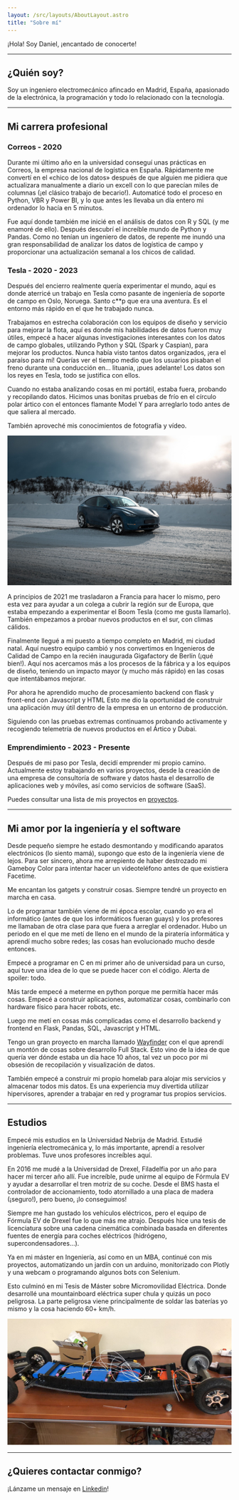 ```yaml
---
layout: /src/layouts/AboutLayout.astro
title: "Sobre mí"
---
```


¡Hola! Soy Daniel, ¡encantado de conocerte!

---

## ¿Quién soy?

Soy un ingeniero electromecánico afincado en Madrid, España, apasionado de la electrónica, la programación y todo lo relacionado con la tecnología.

---

## Mi carrera profesional

### **Correos** - 2020

Durante mi último año en la universidad conseguí unas prácticas en Correos, la empresa nacional de logística en España. Rápidamente me convertí en el «chico de los datos» después de que alguien me pidiera que actualizara manualmente a diario un excell con lo que parecían miles de columnas (¡el clásico trabajo de becario!). Automaticé todo el proceso en Python, VBR y Power BI, y lo que antes les llevaba un día entero mi ordenador lo hacía en 5 minutos.

Fue aquí donde también me inicié en el análisis de datos con R y SQL (y me enamoré de ello). Después descubrí el increíble mundo de Python y Pandas. Como no tenían un ingeniero de datos, de repente me inundó una gran responsabilidad de analizar los datos de logística de campo y proporcionar una actualización semanal a los chicos de calidad.

### **Tesla** - 2020 - 2023

Después del encierro realmente quería experimentar el mundo, aquí es donde aterricé un trabajo en Tesla como pasante de ingeniería de soporte de campo en Oslo, Noruega. Santo c\*\*p que era una aventura. Es el entorno más rápido en el que he trabajado nunca.

Trabajamos en estrecha colaboración con los equipos de diseño y servicio para mejorar la flota, aquí es donde mis habilidades de datos fueron muy útiles, empecé a hacer algunas investigaciones interesantes con los datos de campo globales, utilizando Python y SQL (Spark y Caspian), para mejorar los productos. Nunca había visto tantos datos organizados, ¡era el paraíso para mí! Querías ver el tiempo medio que los usuarios pisaban el freno durante una conducción en... lituania, ¡pues adelante! Los datos son los reyes en Tesla, todo se justifica con ellos.

Cuando no estaba analizando cosas en mi portátil, estaba fuera, probando y recopilando datos. Hicimos unas bonitas pruebas de frío en el círculo polar ártico con el entonces flamante Model Y para arreglarlo todo antes de que saliera al mercado.

También aproveché mis conocimientos de fotografía y vídeo.

![Prueba del Modelo Y en Noruega](./_TeslaTesting.jpg)

A principios de 2021 me trasladaron a Francia para hacer lo mismo, pero esta vez para ayudar a un colega a cubrir la región sur de Europa, que estaba empezando a experimentar el Boom Tesla (como me gusta llamarlo). También empezamos a probar nuevos productos en el sur, con climas cálidos.

Finalmente llegué a mi puesto a tiempo completo en Madrid, mi ciudad natal. Aquí nuestro equipo cambió y nos convertimos en Ingenieros de Calidad de Campo en la recién inaugurada Gigafactory de Berlín (¡qué bien!). Aquí nos acercamos más a los procesos de la fábrica y a los equipos de diseño, teniendo un impacto mayor (y mucho más rápido) en las cosas que intentábamos mejorar.

Por ahora he aprendido mucho de procesamiento backend con flask y front-end con Javascript y HTML Esto me dio la oportunidad de construir una aplicación muy útil dentro de la empresa en un entorno de producción.

Siguiendo con las pruebas extremas continuamos probando activamente y recogiendo telemetría de nuevos productos en el Ártico y Dubai.

### **Emprendimiento** - 2023 - Presente

Después de mi paso por Tesla, decidí emprender mi propio camino. Actualmente estoy trabajando en varios proyectos, desde la creación de una empresa de consultoría de software y datos hasta el desarrollo de aplicaciones web y móviles, así como servicios de software (SaaS).

Puedes consultar una lista de mis proyectos en [proyectos](/es/projects/).

---

## Mi amor por la ingeniería y el software

Desde pequeño siempre he estado desmontando y modificando aparatos electrónicos (lo siento mamá), supongo que esto de la ingeniería viene de lejos. Para ser sincero, ahora me arrepiento de haber destrozado mi Gameboy Color para intentar hacer un videoteléfono antes de que existiera Facetime.

Me encantan los gatgets y construir cosas. Siempre tendré un proyecto en marcha en casa.

Lo de programar también viene de mi época escolar, cuando yo era el informático (antes de que los informáticos fueran guays) y los profesores me llamaban de otra clase para que fuera a arreglar el ordenador. Hubo un periodo en el que me metí de lleno en el mundo de la piratería informática y aprendí mucho sobre redes; las cosas han evolucionado mucho desde entonces.

Empecé a programar en C en mi primer año de universidad para un curso, aquí tuve una idea de lo que se puede hacer con el código. Alerta de spoiler: todo.

Más tarde empecé a meterme en python porque me permitía hacer más cosas. Empecé a construir aplicaciones, automatizar cosas, combinarlo con hardware físico para hacer robots, etc.

Luego me metí en cosas más complicadas como el desarrollo backend y frontend en Flask, Pandas, SQL, Javascript y HTML.

Tengo un gran proyecto en marcha llamado [Wayfinder](https://github.com/dontic/wayfinder) con el que aprendí un montón de cosas sobre desarrollo Full Stack. Esto vino de la idea de que quería ver dónde estaba un día hace 10 años, tal vez un poco por mi obsesión de recopilación y visualización de datos.

También empecé a construir mi propio homelab para alojar mis servicios y almacenar todos mis datos. Es una experiencia muy divertida utilizar hipervisores, aprender a trabajar en red y programar tus propios servicios.

---

## Estudios

Empecé mis estudios en la Universidad Nebrija de Madrid. Estudié ingeniería electromecánica y, lo más importante, aprendí a resolver problemas. Tuve unos profesores increíbles aquí.

En 2016 me mudé a la Universidad de Drexel, Filadelfia por un año para hacer mi tercer año allí. Fue increíble, pude unirme al equipo de Fórmula EV y ayudar a desarrollar el tren motriz de su coche. Desde el BMS hasta el controlador de accionamiento, todo atornillado a una placa de madera (¡seguro!), pero bueno, ¡lo conseguimos!

Siempre me han gustado los vehículos eléctricos, pero el equipo de Fórmula EV de Drexel fue lo que más me atrajo. Después hice una tesis de licenciatura sobre una cadena cinemática combinada basada en diferentes fuentes de energía para coches eléctricos (hidrógeno, supercondensadores...).

Ya en mi máster en Ingeniería, así como en un MBA, continué con mis proyectos, automatizando un jardín con un arduino, monitorizado con Plotly y una webcam o programando algunos bots con Selenium.

Esto culminó en mi Tesis de Máster sobre Micromovilidad Eléctrica. Donde desarrollé una mountainboard eléctrica super chula y quizás un poco peligrosa. La parte peligrosa viene principalmente de soldar las baterías yo mismo y la cosa haciendo 60+ km/h.

![Eskateboard](./_eskate.jpg)

---

## ¿Quieres contactar conmigo?

¡Lánzame un mensaje en [Linkedin](https://www.linkedin.com/in/gsdaniel/)!
